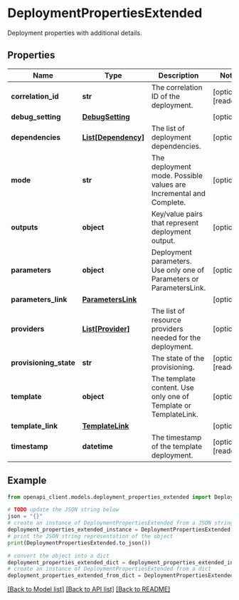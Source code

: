 # DeploymentPropertiesExtended

Deployment properties with additional details.

## Properties

Name | Type | Description | Notes
------------ | ------------- | ------------- | -------------
**correlation_id** | **str** | The correlation ID of the deployment. | [optional] [readonly] 
**debug_setting** | [**DebugSetting**](DebugSetting.md) |  | [optional] 
**dependencies** | [**List[Dependency]**](Dependency.md) | The list of deployment dependencies. | [optional] 
**mode** | **str** | The deployment mode. Possible values are Incremental and Complete. | [optional] 
**outputs** | **object** | Key/value pairs that represent deployment output. | [optional] 
**parameters** | **object** | Deployment parameters. Use only one of Parameters or ParametersLink. | [optional] 
**parameters_link** | [**ParametersLink**](ParametersLink.md) |  | [optional] 
**providers** | [**List[Provider]**](Provider.md) | The list of resource providers needed for the deployment. | [optional] 
**provisioning_state** | **str** | The state of the provisioning. | [optional] [readonly] 
**template** | **object** | The template content. Use only one of Template or TemplateLink. | [optional] 
**template_link** | [**TemplateLink**](TemplateLink.md) |  | [optional] 
**timestamp** | **datetime** | The timestamp of the template deployment. | [optional] [readonly] 

## Example

```python
from openapi_client.models.deployment_properties_extended import DeploymentPropertiesExtended

# TODO update the JSON string below
json = "{}"
# create an instance of DeploymentPropertiesExtended from a JSON string
deployment_properties_extended_instance = DeploymentPropertiesExtended.from_json(json)
# print the JSON string representation of the object
print(DeploymentPropertiesExtended.to_json())

# convert the object into a dict
deployment_properties_extended_dict = deployment_properties_extended_instance.to_dict()
# create an instance of DeploymentPropertiesExtended from a dict
deployment_properties_extended_from_dict = DeploymentPropertiesExtended.from_dict(deployment_properties_extended_dict)
```
[[Back to Model list]](../README.md#documentation-for-models) [[Back to API list]](../README.md#documentation-for-api-endpoints) [[Back to README]](../README.md)


